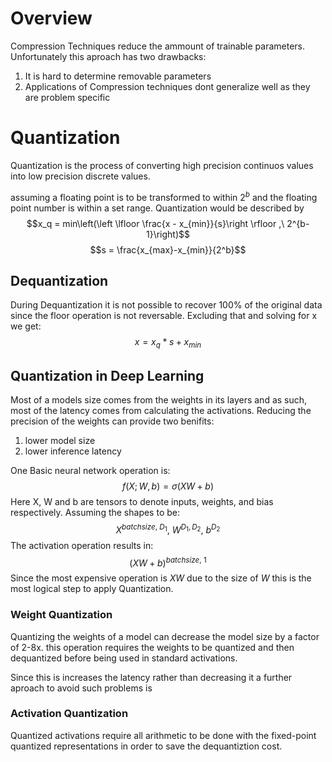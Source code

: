 # Overview
Compression Techniques reduce the ammount of trainable parameters. Unfortunately this aproach has two drawbacks:
1. It is hard to determine removable parameters
2. Applications of Compression techniques dont generalize well as they are problem specific


# Quantization
Quantization is the process of converting high precision continuos values into low precision discrete values. 

assuming a floating point is to be transformed to within $2^b$  and the floating point number is within a set range. Quantization would be described by 
$$x_q = min\left(\left \lfloor \frac{x - x_{min}}{s}\right \rfloor ,\ 2^{b-1}\right)$$
$$s = \frac{x_{max}-x_{min}}{2^b}$$
## Dequantization
During Dequantization it is not possible to recover 100% of the original data since the floor operation is not reversable. Excluding that and solving for x we get:
$$x = x_q*s+x_{min}$$

## Quantization in Deep Learning
Most of a models size comes from the weights in its layers and as such, most of the latency comes from calculating the activations. Reducing the precision of the weights can provide two benifits:
1. lower model size 
2. lower inference latency

One Basic neural network operation is:
$$f(X; W, b)=\sigma(XW+b)$$
Here X, W  and b are tensors to denote inputs, weights, and bias respectively. Assuming the shapes to be:
$$X^{batchsize,\ D_1},\ W^{D_1, D_2},\ b^{D_2} $$
The activation operation results in:
$$(XW+b)^{batchsize,\ 1}$$
Since the most expensive operation is $XW$ due to the size of $W$ this is the most logical step to apply Quantization. 

### Weight Quantization 
Quantizing the weights of a model can decrease the model size by a factor of 2-8x. this operation requires the weights to be quantized and then dequantized before being used in standard activations. 

Since this is increases the latency rather than decreasing it a further aproach to avoid such problems is

### Activation Quantization
Quantized activations require all arithmetic to be done with the fixed-point quantized representations in order to save the dequantiztion cost.
